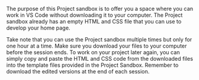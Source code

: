 The purpose of this Project sandbox is to offer you a space where you can work in VS Code without downloading it to your computer. The Project sandbox already has an empty HTML and CSS file that you can use to develop your home page.

Take note that you can use the Project sandbox multiple times but only for one hour at a time. Make sure you download your files to your computer before the session ends. To work on your project later again, you can simply copy and paste the HTML and CSS code from the downloaded files into the template files provided in the Project Sandbox. Remember to download the edited versions at the end of each session.
